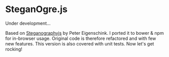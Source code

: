 # SteganOgre.js

Under development...

Based on [Steganographyjs](http://www.peter-eigenschink.at/projects/steganographyjs/) by Peter Eigenschink.
I ported it to bower & npm for in-browser usage. Original code is therefore refactored and with few new features.
This version is also covered with unit tests. Now let's get rocking!
